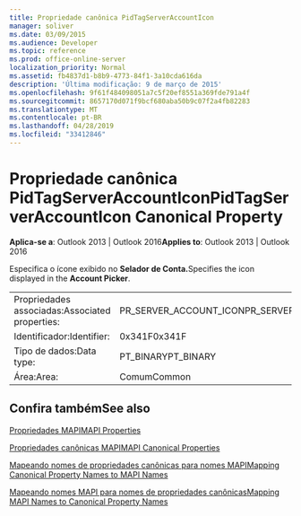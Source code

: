```yaml
---
title: Propriedade canônica PidTagServerAccountIcon
manager: soliver
ms.date: 03/09/2015
ms.audience: Developer
ms.topic: reference
ms.prod: office-online-server
localization_priority: Normal
ms.assetid: fb4837d1-b8b9-4773-84f1-3a10cda616da
description: 'Última modificação: 9 de março de 2015'
ms.openlocfilehash: 9f61f484098051a7c5f20ef8551a369fde791a4f
ms.sourcegitcommit: 8657170d071f9bcf680aba50b9c07f2a4fb82283
ms.translationtype: MT
ms.contentlocale: pt-BR
ms.lasthandoff: 04/28/2019
ms.locfileid: "33412846"
---
```

# <a name="pidtagserveraccounticon-canonical-property"></a><span data-ttu-id="e3fda-103">Propriedade canônica PidTagServerAccountIcon</span><span class="sxs-lookup"><span data-stu-id="e3fda-103">PidTagServerAccountIcon Canonical Property</span></span>

  
  
<span data-ttu-id="e3fda-104">**Aplica-se a**: Outlook 2013 | Outlook 2016</span><span class="sxs-lookup"><span data-stu-id="e3fda-104">**Applies to**: Outlook 2013 | Outlook 2016</span></span> 
  
<span data-ttu-id="e3fda-105">Especifica o ícone exibido no **Selador de Conta.**</span><span class="sxs-lookup"><span data-stu-id="e3fda-105">Specifies the icon displayed in the **Account Picker**.</span></span>
  
|||
|:-----|:-----|
|<span data-ttu-id="e3fda-106">Propriedades associadas:</span><span class="sxs-lookup"><span data-stu-id="e3fda-106">Associated properties:</span></span>  <br/> |<span data-ttu-id="e3fda-107">PR_SERVER_ACCOUNT_ICON</span><span class="sxs-lookup"><span data-stu-id="e3fda-107">PR_SERVER_ACCOUNT_ICON</span></span>  <br/> |
|<span data-ttu-id="e3fda-108">Identificador:</span><span class="sxs-lookup"><span data-stu-id="e3fda-108">Identifier:</span></span>  <br/> |<span data-ttu-id="e3fda-109">0x341F</span><span class="sxs-lookup"><span data-stu-id="e3fda-109">0x341F</span></span>  <br/> |
|<span data-ttu-id="e3fda-110">Tipo de dados:</span><span class="sxs-lookup"><span data-stu-id="e3fda-110">Data type:</span></span>  <br/> |<span data-ttu-id="e3fda-111">PT_BINARY</span><span class="sxs-lookup"><span data-stu-id="e3fda-111">PT_BINARY</span></span>  <br/> |
|<span data-ttu-id="e3fda-112">Área:</span><span class="sxs-lookup"><span data-stu-id="e3fda-112">Area:</span></span>  <br/> |<span data-ttu-id="e3fda-113">Comum</span><span class="sxs-lookup"><span data-stu-id="e3fda-113">Common</span></span>  <br/> |
   
## <a name="see-also"></a><span data-ttu-id="e3fda-114">Confira também</span><span class="sxs-lookup"><span data-stu-id="e3fda-114">See also</span></span>



[<span data-ttu-id="e3fda-115">Propriedades MAPI</span><span class="sxs-lookup"><span data-stu-id="e3fda-115">MAPI Properties</span></span>](mapi-properties.md)
  
[<span data-ttu-id="e3fda-116">Propriedades canônicas MAPI</span><span class="sxs-lookup"><span data-stu-id="e3fda-116">MAPI Canonical Properties</span></span>](mapi-canonical-properties.md)
  
[<span data-ttu-id="e3fda-117">Mapeando nomes de propriedades canônicas para nomes MAPI</span><span class="sxs-lookup"><span data-stu-id="e3fda-117">Mapping Canonical Property Names to MAPI Names</span></span>](mapping-canonical-property-names-to-mapi-names.md)
  
[<span data-ttu-id="e3fda-118">Mapeando nomes MAPI para nomes de propriedades canônicas</span><span class="sxs-lookup"><span data-stu-id="e3fda-118">Mapping MAPI Names to Canonical Property Names</span></span>](mapping-mapi-names-to-canonical-property-names.md)

